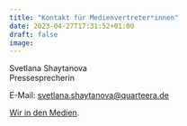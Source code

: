 ```yaml
---
title: "Kontakt für Medienvertreter*innen"
date: 2023-04-27T17:31:52+01:00
draft: false
image:
---
```


Svetlana Shaytanova\
Pressesprecherin

E-Mail:  [svetlana.shaytanova@quarteera.de](mailto:svetlana.shaytanova@quarteera.de)

[Wir in den Medien](/de/about/press/).
